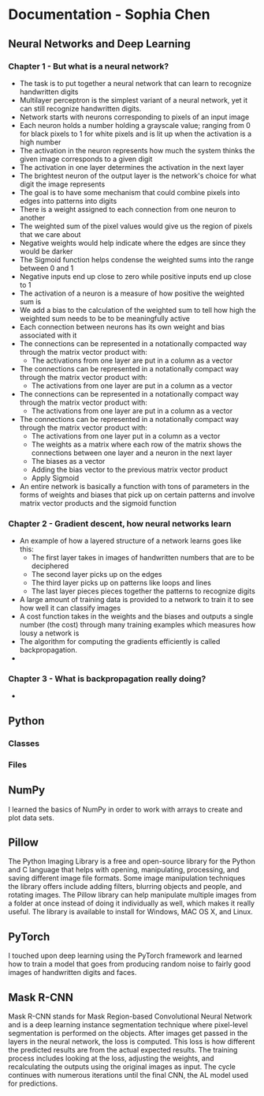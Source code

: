 # Documentation - Sophia Chen

## Neural Networks and Deep Learning

### Chapter 1 - But what is a neural network?

- The task is to put together a neural network that can learn to recognize handwritten digits
- Multilayer perceptron is the simplest variant of a neural network, yet it can still recognize handwritten digits.
- Network starts with neurons corresponding to pixels of an input image
- Each neuron holds a number holding a grayscale value; ranging from 0 for black pixels to 1 for white pixels and is lit up when the activation is a high number
- The activation in the neuron represents how much the system thinks the given image corresponds to a given digit
- The activation in one layer determines the activation in the next layer
- The brightest neuron of the output layer is the network's choice for what digit the image represents
- The goal is to have some mechanism that could combine pixels into edges into patterns into digits
- There is a weight assigned to each connection from one neuron to another
- The weighted sum of the pixel values would give us the region of pixels that we care about 
- Negative weights would help indicate where the edges are since they would be darker
- The Sigmoid function helps condense the weighted sums into the range between 0 and 1
- Negative inputs end up close to zero while positive inputs end up close to 1
- The activation of a neuron is a measure of how positive the weighted sum is
- We add a bias to the calculation of the weighted sum to tell how high the weighted sum needs to be to be meaningfully active
- Each connection between neurons has its own weight and bias associated with it
- The connections can be represented in a notationally compacted way through the matrix vector product with:
    - The activations from one layer are put in a column as a vector
- The connections can be represented in a notationally compact way through the matrix vector product with:
    - The activations from one layer are put in a column as a vector
- The connections can be represented in a notationally compact way through the matrix vector product with:
    - The activations from one layer are put in a column as a vector
- The connections can be represented in a notationally compact way through the matrix vector product with:
    - The activations from one layer put in a column as a vector
    - The weights as a matrix where each row of the matrix shows the connections between one layer and a neuron in the next layer
    - The biases as a vector
    - Adding the bias vector to the previous matrix vector product
    - Apply Sigmoid
- An entire network is basically a function with tons of parameters in the forms of weights and biases that pick up on certain patterns and involve matrix vector products and the sigmoid function

### Chapter 2 - Gradient descent, how neural networks learn

- An example of how a layered structure of a network learns goes like this:
    - The first layer takes in images of handwritten numbers that are to be deciphered
    - The second layer picks up on the edges 
    - The third layer picks up on patterns like loops and lines 
    - The last layer pieces pieces together the patterns to recognize digits
- A large amount of training data is provided to a network to train it to see how well it can classify images
- A cost function takes in the weights and the biases and outputs a single number (the cost) through many training examples which measures how lousy a network is
- The algorithm for computing the gradients efficiently is called backpropagation.
- 

### Chapter 3 - What is backpropagation really doing?

- 

## Python

### Classes

### Files

## NumPy
I learned the basics of NumPy in order to work with arrays to create and plot data sets.

## Pillow
The Python Imaging Library is a free and open-source library for the Python and C language that helps with opening, manipulating, processing, and saving different image file formats. Some image manipulation techniques the library offers include adding filters, blurring objects and people, and rotating images. The Pillow library can help manipulate multiple images from a folder at once instead of doing it individually as well, which makes it really useful. The library is available to install for Windows, MAC OS X, and Linux.


## PyTorch
I touched upon deep learning using the PyTorch framework and learned how to train a model that goes from producing random noise to fairly good images of handwritten digits and faces.

## Mask R-CNN
Mask R-CNN stands for Mask Region-based Convolutional Neural Network and is a deep learning instance segmentation technique where pixel-level segmentation is performed on the objects. After images get passed in the layers in the neural network, the loss is computed. This loss is how different the predicted results are from the actual expected results. The training process includes looking at the loss, adjusting the weights, and recalculating the outputs using the original images as input. The cycle continues with numerous iterations until the final CNN, the AL model used for predictions. 
